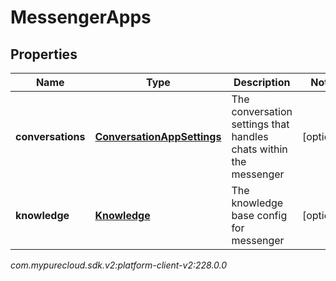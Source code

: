 # MessengerApps


## Properties

| Name | Type | Description | Notes |
| ------------ | ------------- | ------------- | ------------- |
| **conversations** | [**ConversationAppSettings**](ConversationAppSettings) | The conversation settings that handles chats within the messenger |  [optional] |
| **knowledge** | [**Knowledge**](Knowledge) | The knowledge base config for messenger |  [optional] |




_com.mypurecloud.sdk.v2:platform-client-v2:228.0.0_
